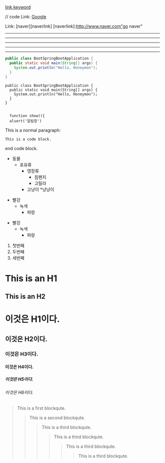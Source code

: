 [link keyword][id]

[id]: URL "Optional Title here"

// code
Link: [Google][googlelink]

[googlelink]: https://google.com "Go google"

Link: [naver][naverlink]
[naverlink]:http://www.naver.com"go naver"

* * *

***

*****

- - -

---------------------------------------

```java
public class BootSpringBootApplication {
  public static void main(String[] args) {
    System.out.println("Hello, Honeymon");
  }
}
```

```
public class BootSpringBootApplication {
  public static void main(String[] args) {
    System.out.println("Hello, Honeymon");
  }
}
```

<pre><code>
  function show(){
  alsert('알림창')
</code></pre>

This is a normal paragraph:

    This is a code block.
    
end code block.


* 동물
  * 포유류
    * 영장류
      * 침팬지
      * 고릴라
     * 고냥이
       *냥냥이   

+ 빨강
  + 녹색
    + 파랑

- 빨강
  - 녹색
    - 파랑

1. 첫번째
2. 두번째
3. 세번째



This is an H1
=============


This is an H2
-------------

# 이것은 H1이다.
## 이것은 H2이다.
### 이것은 H3이다.
#### 이것은 H4이다.
##### 이것은 H5이다.
###### 이것은 H6이다.

> This is a first blockqute.
>	> This is a second blockqute.
>	>	> This is a third blockqute.
> >	>	> This is a third blockqute.
> > >	>	> This is a third blockqute.
> > > >	>	> This is a third blockqute.
> > > > > >
> > > > > > 
